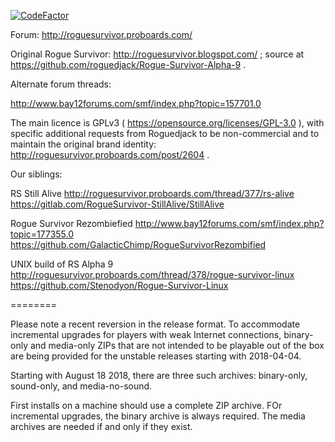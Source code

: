[![CodeFactor](https://www.codefactor.io/repository/github/zaimoni/rsrevived/badge)](https://www.codefactor.io/repository/github/zaimoni/rsrevived)

Forum: http://roguesurvivor.proboards.com/

Original Rogue Survivor: http://roguesurvivor.blogspot.com/ ; source at https://github.com/roguedjack/Rogue-Survivor-Alpha-9 .

Alternate forum threads:

http://www.bay12forums.com/smf/index.php?topic=157701.0

The main licence is GPLv3 ( https://opensource.org/licenses/GPL-3.0 ), with specific additional requests from Roguedjack to be non-commercial and to maintain the original brand identity: http://roguesurvivor.proboards.com/post/2604 .

Our siblings:

RS Still Alive
http://roguesurvivor.proboards.com/thread/377/rs-alive
https://gitlab.com/RogueSurvivor-StillAlive/StillAlive

Rogue Survivor Rezombiefied
http://www.bay12forums.com/smf/index.php?topic=177355.0
https://github.com/GalacticChimp/RogueSurvivorRezombified

UNIX build of RS Alpha 9
http://roguesurvivor.proboards.com/thread/378/rogue-survivor-linux
https://github.com/Stenodyon/Rogue-Survivor-Linux

========

Please note a recent reversion in the release format.  To accommodate incremental upgrades for players with weak Internet connections, binary-only and media-only ZIPs that are not intended to be playable out of the box are being provided for the unstable releases starting with 2018-04-04.

Starting with August 18 2018, there are three such archives: binary-only, sound-only, and media-no-sound.

First installs on a machine should use a complete ZIP archive.  FOr incremental upgrades, the binary archive is always required.  The media archives are needed if and only if they exist.
